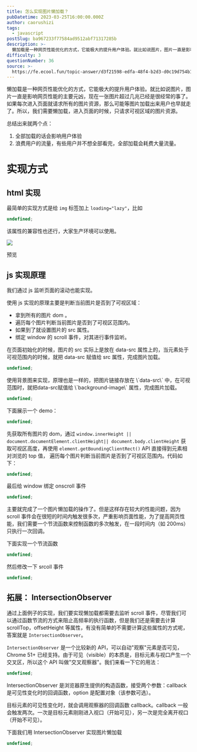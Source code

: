 ```yaml
---
title: 怎么实现图片懒加载？
pubDatetime: 2023-03-25T16:00:00.000Z
author: caorushizi
tags:
  - javascript
postSlug: ba967233f77584ad9512abf71317285b
description: >-
  懒加载是一种网页性能优化的方式，它能极大的提升用户体验。就比如说图片，图片一直是影响网页性能的主要元凶，现在一张图片超过几兆已经是很经常的事了。如果每次进入页面就请求所有的图片资源，那么可能等图片加载
difficulty: 3
questionNumber: 36
source: >-
  https://fe.ecool.fun/topic-answer/d3f21598-edfa-48f4-b2d3-d0c19d754b10?orderBy=updateTime&order=desc&tagId=10
---
```


懒加载是一种网页性能优化的方式，它能极大的提升用户体验。就比如说图片，图片一直是影响网页性能的主要元凶，现在一张图片超过几兆已经是很经常的事了。如果每次进入页面就请求所有的图片资源，那么可能等图片加载出来用户也早就走了。所以，我们需要懒加载，进入页面的时候，只请求可视区域的图片资源。

总结出来就两个点：

1.  全部加载的话会影响用户体验
2.  浪费用户的流量，有些用户并不想全部看完，全部加载会耗费大量流量。

# 实现方式

## html 实现

最简单的实现方式是给 `img` 标签加上 `loading="lazy"`，比如

```typescript
undefined;
```

该属性的兼容性也还行，大家生产环境可以使用。

![](https://pic.rmb.bdstatic.com/bjh/bc5b155c5016d9979e2da98bcd74730b.png)

预览

## js 实现原理

我们通过 js 监听页面的滚动也能实现。

使用 js 实现的原理主要是判断当前图片是否到了可视区域：

- 拿到所有的图片 dom 。
- 遍历每个图片判断当前图片是否到了可视区范围内。
- 如果到了就设置图片的 src 属性。
- 绑定 window 的 scroll 事件，对其进行事件监听。

在页面初始化的时候，<img>图片的 src 实际上是放在 data-src 属性上的，当元素处于可视范围内的时候，就把 data-src 赋值给 src 属性，完成图片加载。

```typescript
undefined;
```

<div>使用背景图来实现，原理也是一样的，把图片链接存放在 \`data-src\` 中，在可视范围时，就把data-src赋值给 \`background-image\` 属性，完成图片加载。

```typescript
undefined;
```

下面展示一个 demo：

```typescript
undefined;
```

先获取所有图片的 dom，通过 `window.innerHeight || document.documentElement.clientHeight|| document.body.clientHeight` 获取可视区高度，再使用 `element.getBoundingClientRect()` API 直接得到元素相对浏览的 top 值， 遍历每个图片判断当前图片是否到了可视区范围内。代码如下：

```typescript
undefined;
```

最后给 window 绑定 onscroll 事件

```typescript
undefined;
```

主要就完成了一个图片懒加载的操作了。但是这样存在较大的性能问题，因为 scroll 事件会在很短的时间内触发很多次，严重影响页面性能，为了提高网页性能，我们需要一个节流函数来控制函数的多次触发，在一段时间内（如 200ms）只执行一次回调。

下面实现一个节流函数

```typescript
undefined;
```

然后修改一下 srcoll 事件

```typescript
undefined;
```

## 拓展： IntersectionObserver

通过上面例子的实现，我们要实现懒加载都需要去监听 scroll 事件，尽管我们可以通过函数节流的方式来阻止高频率的执行函数，但是我们还是需要去计算 scrollTop，offsetHeight 等属性，有没有简单的不需要计算这些属性的方式呢，答案就是 `IntersectionObserver`。

`IntersectionObserver` 是一个比较新的 API，可以自动"观察"元素是否可见，Chrome 51+ 已经支持。由于可见（visible）的本质是，目标元素与视口产生一个交叉区，所以这个 API 叫做"交叉观察器"。我们来看一下它的用法：

```typescript
undefined;
```

IntersectionObserver 是浏览器原生提供的构造函数，接受两个参数：callback 是可见性变化时的回调函数，option 是配置对象（该参数可选）。

目标元素的可见性变化时，就会调用观察器的回调函数 callback。callback 一般会触发两次。一次是目标元素刚刚进入视口（开始可见），另一次是完全离开视口（开始不可见）。

下面我们用 IntersectionObserver 实现图片懒加载

```typescript
undefined;
```
